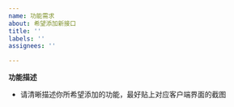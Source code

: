 ```yaml
---
name: 功能需求
about: 希望添加新接口
title: ''
labels: ''
assignees: ''

---
```


**功能描述**
- 请清晰描述你所希望添加的功能，最好贴上对应客户端界面的截图
